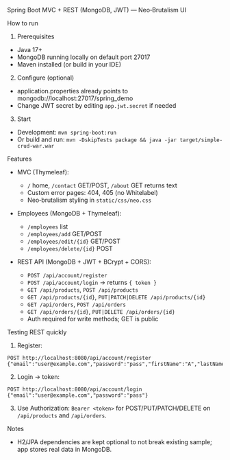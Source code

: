 Spring Boot MVC + REST (MongoDB, JWT) — Neo‑Brutalism UI

How to run

1) Prerequisites
- Java 17+
- MongoDB running locally on default port 27017
- Maven installed (or build in your IDE)

2) Configure (optional)
- application.properties already points to mongodb://localhost:27017/spring_demo
- Change JWT secret by editing `app.jwt.secret` if needed

3) Start
- Development: `mvn spring-boot:run`
- Or build and run: `mvn -DskipTests package && java -jar target/simple-crud-war.war`

Features

- MVC (Thymeleaf):
  - `/` home, `/contact` GET/POST, `/about` GET returns text
  - Custom error pages: 404, 405 (no Whitelabel)
  - Neo‑brutalism styling in `static/css/neo.css`

- Employees (MongoDB + Thymeleaf):
  - `/employees` list
  - `/employees/add` GET/POST
  - `/employees/edit/{id}` GET/POST
  - `/employees/delete/{id}` POST

- REST API (MongoDB + JWT + BCrypt + CORS):
  - `POST /api/account/register`
  - `POST /api/account/login` -> returns `{ token }`
  - `GET /api/products`, `POST /api/products`
  - `GET /api/products/{id}`, `PUT|PATCH|DELETE /api/products/{id}`
  - `GET /api/orders`, `POST /api/orders`
  - `GET /api/orders/{id}`, `PUT|DELETE /api/orders/{id}`
  - Auth required for write methods; GET is public

Testing REST quickly

1) Register:
```
POST http://localhost:8080/api/account/register
{"email":"user@example.com","password":"pass","firstName":"A","lastName":"B"}
```
2) Login -> token:
```
POST http://localhost:8080/api/account/login
{"email":"user@example.com","password":"pass"}
```
3) Use Authorization: `Bearer <token>` for POST/PUT/PATCH/DELETE on `/api/products` and `/api/orders`.

Notes

- H2/JPA dependencies are kept optional to not break existing sample; app stores real data in MongoDB.
